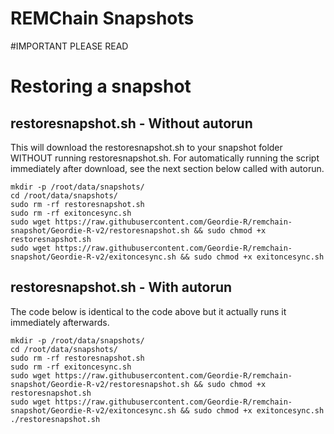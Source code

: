 # REMChain Snapshots

#IMPORTANT PLEASE READ


# Restoring a snapshot
## restoresnapshot.sh - Without autorun

This will download the restoresnapshot.sh to your snapshot folder WITHOUT running restoresnapshot.sh.  For automatically running the script immediately after download, see the next section below called with autorun.

```
mkdir -p /root/data/snapshots/
cd /root/data/snapshots/
sudo rm -rf restoresnapshot.sh
sudo rm -rf exitoncesync.sh 
sudo wget https://raw.githubusercontent.com/Geordie-R/remchain-snapshot/Geordie-R-v2/restoresnapshot.sh && sudo chmod +x restoresnapshot.sh
sudo wget https://raw.githubusercontent.com/Geordie-R/remchain-snapshot/Geordie-R-v2/exitoncesync.sh && sudo chmod +x exitoncesync.sh
```
## restoresnapshot.sh - With autorun
The code below is identical to the code above but it actually runs it immediately afterwards.

```
mkdir -p /root/data/snapshots/
cd /root/data/snapshots/
sudo rm -rf restoresnapshot.sh
sudo rm -rf exitoncesync.sh
sudo wget https://raw.githubusercontent.com/Geordie-R/remchain-snapshot/Geordie-R-v2/restoresnapshot.sh && sudo chmod +x restoresnapshot.sh
sudo wget https://raw.githubusercontent.com/Geordie-R/remchain-snapshot/Geordie-R-v2/exitoncesync.sh && sudo chmod +x exitoncesync.sh
./restoresnapshot.sh
```
